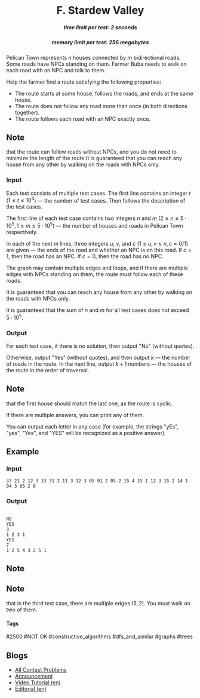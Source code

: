 <h1 style='text-align: center;'> F. Stardew Valley</h1>

<h5 style='text-align: center;'>time limit per test: 2 seconds</h5>
<h5 style='text-align: center;'>memory limit per test: 256 megabytes</h5>

Pelican Town represents $n$ houses connected by $m$ bidirectional roads. Some roads have NPCs standing on them. Farmer Buba needs to walk on each road with an NPC and talk to them.

Help the farmer find a route satisfying the following properties: 

* The route starts at some house, follows the roads, and ends at the same house.
* The route does not follow any road more than once (in both directions together).
* The route follows each road with an NPC exactly once.

 
## Note

 that the route can follow roads without NPCs, and you do not need to minimize the length of the route.It is guaranteed that you can reach any house from any other by walking on the roads with NPCs only.

### Input

Each test consists of multiple test cases. The first line contains an integer $t$ ($1 \le t \le 10^{4}$) — the number of test cases. Then follows the description of the test cases.

The first line of each test case contains two integers $n$ and $m$ ($2 \leq n \leq 5 \cdot 10^5, 1 \leq m \leq 5 \cdot 10^5$) — the number of houses and roads in Pelican Town respectively.

In each of the next $m$ lines, three integers $u$, $v$, and $c$ ($1 \leq u, v \leq n, c = 0/1$) are given — the ends of the road and whether an NPC is on this road. If $c = 1$, then the road has an NPC. If $c = 0$, then the road has no NPC.

The graph may contain multiple edges and loops, and if there are multiple edges with NPCs standing on them, the route must follow each of these roads.

It is guaranteed that you can reach any house from any other by walking on the roads with NPCs only.

It is guaranteed that the sum of $n$ and $m$ for all test cases does not exceed $5 \cdot 10^5$.

### Output

For each test case, if there is no solution, then output "No" (without quotes). 

Otherwise, output "Yes" (without quotes), and then output $k$ — the number of roads in the route. In the next line, output $k + 1$ numbers — the houses of the route in the order of traversal. 
## Note

 that the first house should match the last one, as the route is cyclic.

If there are multiple answers, you can print any of them.

You can output each letter in any case (for example, the strings "yEs", "yes", "Yes", and "YES" will be recognized as a positive answer).

## Example

### Input


```text
33 21 2 12 3 13 31 2 11 3 12 3 05 91 2 05 2 15 4 15 1 12 3 15 2 14 1 04 3 05 2 0
```
### Output

```text

NO
YES
3
1 2 3 1 
YES
7
1 2 5 4 3 2 5 1 

```
## Note

## Note

 that in the third test case, there are multiple edges $(5, 2)$. You must walk on two of them.



#### Tags 

#2500 #NOT OK #constructive_algorithms #dfs_and_similar #graphs #trees 

## Blogs
- [All Contest Problems](../Codeforces_Round_959_sponsored_by_NEAR_(Div._1_+_Div._2).md)
- [Announcement](../blogs/Announcement.md)
- [Video Tutorial (en)](../blogs/Video_Tutorial_(en).md)
- [Editorial (en)](../blogs/Editorial_(en).md)
